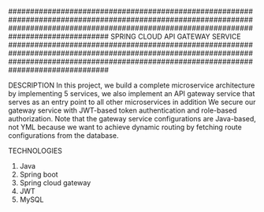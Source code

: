 ###############################################################################################################################################################################################
                                                                                        SPRING CLOUD API GATEWAY SERVICE
###############################################################################################################################################################################################

DESCRIPTION
In this project, we build a complete microservice architecture by implementing 5 services, we also implement an API gateway service that serves as an entry point to all other microservices in addition
We secure our gateway service with JWT-based token authentication and role-based authorization.
Note that the gateway service configurations are Java-based, not YML because we want to achieve dynamic routing by fetching route configurations from the database.

TECHNOLOGIES
1. Java
2. Spring boot
3. Spring cloud gateway
4. JWT
5. MySQL
